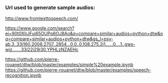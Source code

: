 ### Url used to generate sample audios:
http://www.fromtexttospeech.com/

https://www.google.com/search?ei=90t0XIrJFui65OUPp6OJ8Ao&q=compare+similar+audios+python+dtw&oq=compare+similar+audios+python+dtw&gs_l=psy-ab.3..33i160.2008.2707..2854...0.0..0.108.275.2j1......0....1..gws-wiz.......33i22i29i30.YPHLzNZAEHc


https://github.com/pierre-rouanet/dtw/blob/master/examples/simple%20example.ipynb
https://github.com/pierre-rouanet/dtw/blob/master/examples/speech-recognition.ipynb
